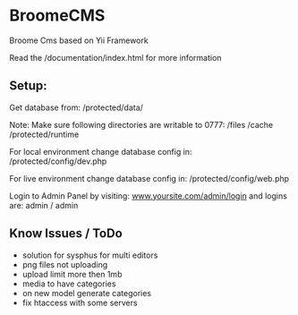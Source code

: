 BroomeCMS
=========

Broome Cms based on Yii Framework

Read the /documentation/index.html for more information

Setup:
------
Get database from: /protected/data/

Note: Make sure following directories are writable to 0777:
/files
/cache
/protected/runtime

For local environment change database config in:
/protected/config/dev.php

For live environment change database config in:
/protected/config/web.php

Login to Admin Panel by visiting: www.yoursite.com/admin/login and
logins are: admin / admin

Know Issues / ToDo
------------------
- solution for sysphus for multi editors
- png files not uploading
- upload limit more then 1mb
- media to have categories
- on new model generate categories
- fix htaccess with some servers